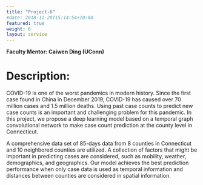 ```yaml
---
title: "Project-6"
#date: 2018-11-28T15:14:54+10:00
featured: true
weight: 6
layout: service
---
```


**Faculty Mentor: Caiwen Ding (UConn)**


# Description:

COVID-19 is one of the worst pandemics in modern history. Since the first case found in China in December 2019, COVID-19 has caused over 70 million cases and 1.5 million deaths. Using past case counts to predict new case counts is an important and challenging problem for this pandemic. In this project, we propose a deep learning model based on a temporal graph convolutional network to make case count prediction at the county level in Connecticut.

A comprehensive data set of 85-days data from 8 counties in Connecticut and 10 neighbored counties are utilized. A collection of factors that might be important in predicting cases are considered, such as mobility, weather, demographics, and geographics. Our model achieves the best prediction performance when only case data is used as temporal information and distances between counties are considered in spatial information.
